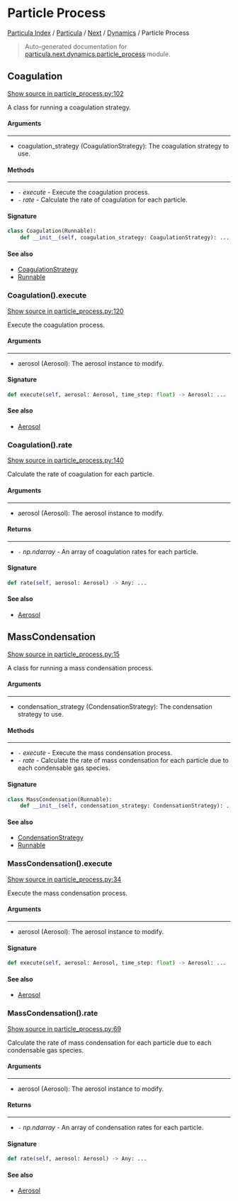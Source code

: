 # Particle Process

[Particula Index](../../../README.md#particula-index) / [Particula](../../index.md#particula) / [Next](../index.md#next) / [Dynamics](./index.md#dynamics) / Particle Process

> Auto-generated documentation for [particula.next.dynamics.particle_process](../../../../../particula/next/dynamics/particle_process.py) module.

## Coagulation

[Show source in particle_process.py:102](../../../../../particula/next/dynamics/particle_process.py#L102)

A class for running a coagulation strategy.

#### Arguments

-----
- coagulation_strategy (CoagulationStrategy): The coagulation strategy to
use.

#### Methods

--------
- `-` *execute* - Execute the coagulation process.
- `-` *rate* - Calculate the rate of coagulation for each particle.

#### Signature

```python
class Coagulation(Runnable):
    def __init__(self, coagulation_strategy: CoagulationStrategy): ...
```

#### See also

- [CoagulationStrategy](coagulation/strategy.md#coagulationstrategy)
- [Runnable](../runnable.md#runnable)

### Coagulation().execute

[Show source in particle_process.py:120](../../../../../particula/next/dynamics/particle_process.py#L120)

Execute the coagulation process.

#### Arguments

-----
- aerosol (Aerosol): The aerosol instance to modify.

#### Signature

```python
def execute(self, aerosol: Aerosol, time_step: float) -> Aerosol: ...
```

#### See also

- [Aerosol](../aerosol.md#aerosol)

### Coagulation().rate

[Show source in particle_process.py:140](../../../../../particula/next/dynamics/particle_process.py#L140)

Calculate the rate of coagulation for each particle.

#### Arguments

-----
- aerosol (Aerosol): The aerosol instance to modify.

#### Returns

--------
- `-` *np.ndarray* - An array of coagulation rates for each particle.

#### Signature

```python
def rate(self, aerosol: Aerosol) -> Any: ...
```

#### See also

- [Aerosol](../aerosol.md#aerosol)



## MassCondensation

[Show source in particle_process.py:15](../../../../../particula/next/dynamics/particle_process.py#L15)

A class for running a mass condensation process.

#### Arguments

-----
- condensation_strategy (CondensationStrategy): The condensation strategy
to use.

#### Methods

--------
- `-` *execute* - Execute the mass condensation process.
- `-` *rate* - Calculate the rate of mass condensation for each particle due to
each condensable gas species.

#### Signature

```python
class MassCondensation(Runnable):
    def __init__(self, condensation_strategy: CondensationStrategy): ...
```

#### See also

- [CondensationStrategy](./condensation.md#condensationstrategy)
- [Runnable](../runnable.md#runnable)

### MassCondensation().execute

[Show source in particle_process.py:34](../../../../../particula/next/dynamics/particle_process.py#L34)

Execute the mass condensation process.

#### Arguments

-----
- aerosol (Aerosol): The aerosol instance to modify.

#### Signature

```python
def execute(self, aerosol: Aerosol, time_step: float) -> Aerosol: ...
```

#### See also

- [Aerosol](../aerosol.md#aerosol)

### MassCondensation().rate

[Show source in particle_process.py:69](../../../../../particula/next/dynamics/particle_process.py#L69)

Calculate the rate of mass condensation for each particle due to
each condensable gas species.

#### Arguments

-----
- aerosol (Aerosol): The aerosol instance to modify.

#### Returns

--------
- `-` *np.ndarray* - An array of condensation rates for each particle.

#### Signature

```python
def rate(self, aerosol: Aerosol) -> Any: ...
```

#### See also

- [Aerosol](../aerosol.md#aerosol)
